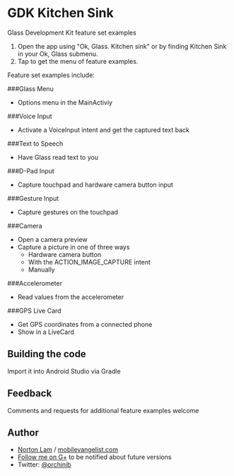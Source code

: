 GDK Kitchen Sink
=========================
Glass Development Kit feature set examples

1. Open the app using "Ok, Glass. Kitchen sink" or by finding Kitchen Sink in your Ok, Glass submenu.
2. Tap to get the menu of feature examples.

Feature set examples include:

###Glass Menu
- Options menu in the MainActiviy

###Voice Input
- Activate a VoiceInput intent and get the captured text back

###Text to Speech
- Have Glass read text to you

###D-Pad Input
- Capture touchpad and hardware camera button input

###Gesture Input
- Capture gestures on the touchpad

###Camera
- Open a camera preview
- Capture a picture in one of three ways
  * Hardware camera button
  * With the ACTION_IMAGE_CAPTURE intent
  * Manually

###Accelerometer
- Read values from the accelerometer

###GPS Live Card
- Get GPS coordinates from a connected phone
- Show in a LiveCard

Building the code
---------------------
Import it into Android Studio via Gradle

Feedback
--------
Comments and requests for additional feature examples welcome

Author
-----
- [Norton Lam](http://google.com/+NortonLam) / [mobilevangelist.com](mobilevangelist.com)
- [Follow me on G+](http://google.com/+NortonLam) to be notified about future versions
- Twitter: [@orchinib](www.twitter.com/orchinib)